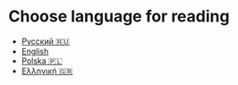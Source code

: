 # Choose language for reading
- [Русский 🇷🇺](documentation/git/ru/README.md)
- [English](documentation/git/en/README.md)
- [Polska :poland:](documentation/git/pl/README.md)
- [Ελληνική :greece:](documentation/git/gr/README.md)